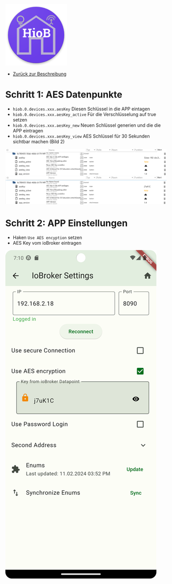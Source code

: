 ![Logo](../../admin/hiob.png)

-   [Zurück zur Beschreibung](/docs/de/README.md)

# Schritt 1: AES Datenpunkte

-   `hiob.0.devices.xxx.aesKey` Diesen Schlüssel in die APP eintagen
-   `hiob.0.devices.xxx.aesKey_active` Für die Verschlüsselung auf true setzen
-   `hiob.0.devices.xxx.aesKey_new` Neuen Schlüssel generien und die die APP eintragen
-   `hiob.0.devices.xxx.aesKey_view` AES Schlüssel für 30 Sekunden sichtbar machen (Bild 2)

![aes_iobroker.png](img/aes_iobroker.png)
![aes_iobroker.png](img/aes_iobroker_decrypt.png)

# Schritt 2: APP Einstellungen

-   Haken `Use AES encyption` setzen
-   AES Key vom ioBroker eintragen

![aes_app.png](img/../../en/img/aes_app.png)